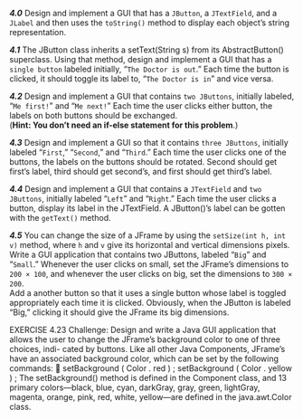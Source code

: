 ***4.0*** Design and implement a GUI that has a `JButton`, a `JTextField`, and a `JLabel` and then uses the `toString()` method to display each object’s string representation.

***4.1*** The JButton class inherits a setText(String s) from its AbstractButton() superclass. Using that method, design and implement a GUI that has a `single button` labeled initially, “`The Doctor is out`.” Each time the button is clicked, it should toggle its label to, “`The Doctor is in`” and vice versa.

***4.2*** Design and implement a GUI that contains `two JButtons`, initially labeled, “`Me first!`” and “`Me next!`” Each time the user clicks either button, the labels on both buttons should be exchanged.  
(**Hint: You don’t need an if-else statement for this problem**.)

***4.3*** Design and implement a GUI so that it contains `three JButtons`, initially labeled “`First`,” “`Second`,” and “`Third`.” Each time the user clicks one of the buttons, the labels on the buttons should be rotated. Second should get first’s label, third should get second’s, and first should get third’s label.

***4.4*** Design and implement a GUI that contains a `JTextField` and `two JButtons`, initially labeled “`Left`” and “`Right`.” Each time the user clicks a button, display its label in the JTextField. A JButton()’s label can be gotten with the `getText()` method.

***4.5*** You can change the size of a JFrame by using the `setSize(int h, int v)` method, where `h` and `v` give its horizontal and vertical dimensions pixels. Write a GUI application that contains two JButtons, labeled “`Big`” and “`Small`.” Whenever the user clicks on small, set the JFrame’s dimensions to `200 × 100`, and whenever the user clicks on big, set the dimensions to `300 × 200`.  
Add a another button so that it uses a single button whose label is toggled appropriately each time it is clicked. Obviously, when the JButton is labeled “Big,” clicking it should give the JFrame its big dimensions.

EXERCISE 4.23 Challenge: Design and write a Java GUI application that allows
the user to change the JFrame’s background color to one of three choices, indi-
cated by buttons. Like all other Java Components, JFrame’s have an associated
background color, which can be set by the following commands:

setBackground ( Color . red ) ;
setBackground ( Color . yellow ) ;
The setBackground() method is defined in the Component class, and 13
primary colors—black, blue, cyan, darkGray, gray, green, lightGray,
magenta, orange, pink, red, white, yellow—are defined in the java.awt.Color
class.
